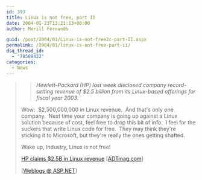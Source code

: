```yaml
---
id: 393
title: Linux is not free, part II
date: 2004-01-23T13:21:13+00:00
author: Merill Fernando

guid: /post/2004/01/Linux-is-not-free2c-part-II.aspx
permalink: /2004/01/linux-is-not-free-part-ii/
dsq_thread_id:
  - "78508422"
categories:
  - News
---
```

<body xmlns="http://www.w3.org/1999/xhtml">
    <div class="Section1">
        <blockquote style='margin-top:5.0pt;margin-bottom:5.0pt'> <blockquote style='margin-top:5.0pt;margin-right:0in;margin-bottom:5.0pt'> 
        <p>
            <em><i>Hewlett-Packard (HP) last week disclosed company record-setting revenue of
            $2.5 billion from its Linux-based offerings for fiscal year 2003.</i></em>
        </p>
        </blockquote> 
        <p>
            Wow:&#160; $2,500,000,000 in Linux revenue.&#160; And that's only one company.&#160;
            Next time your company is going up against a Linux solution because of cost, feel
            free to drop this bit of info.&#160; I feel for the suckers that write Linux code
            for free.&#160; They may think they're sticking it to Microsoft, but they're really
            the ones getting shafted.
        </p>
        <p>
            Wake up, Industry, Linux is not free!
        </p>
        <p>
            <a href="http://www.adtmag.com/article.asp?id=8794" title="http://www.adtmag.com/article.asp?id=8794">HP
            claims $2.5B in Linux revenue</a> [<a href="http://www.adtmag.com/index.asp" title="http://www.adtmag.com/index.asp">ADTmag.com</a>]
        </p>
        <p class="MsoNormal">
            <img border="0" width="1" height="1" id="_x0000_i1025" src="http://weblogs.asp.net/jkey/aggbug/60414.aspx" />
            <br />
            [<a href="http://weblogs.asp.net/jkey/archive/2004/01/19/60414.aspx">Weblogs @ ASP.NET</a>]
        </p>
        </blockquote>
    </div>
</body>